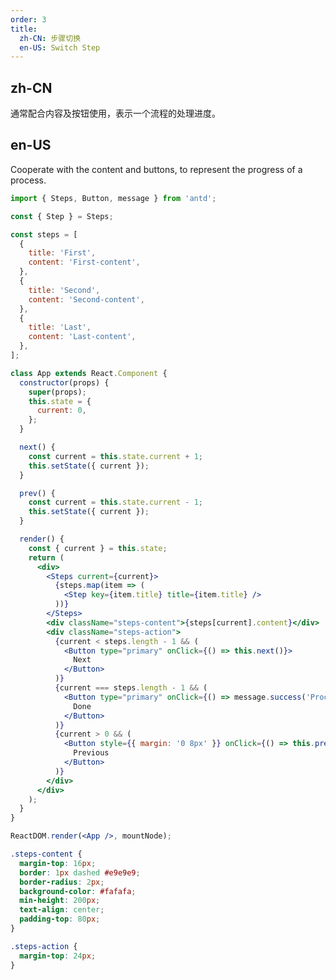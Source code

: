 ```yaml
---
order: 3
title:
  zh-CN: 步骤切换
  en-US: Switch Step
---
```


## zh-CN

通常配合内容及按钮使用，表示一个流程的处理进度。

## en-US

Cooperate with the content and buttons, to represent the progress of a process.

```jsx
import { Steps, Button, message } from 'antd';

const { Step } = Steps;

const steps = [
  {
    title: 'First',
    content: 'First-content',
  },
  {
    title: 'Second',
    content: 'Second-content',
  },
  {
    title: 'Last',
    content: 'Last-content',
  },
];

class App extends React.Component {
  constructor(props) {
    super(props);
    this.state = {
      current: 0,
    };
  }

  next() {
    const current = this.state.current + 1;
    this.setState({ current });
  }

  prev() {
    const current = this.state.current - 1;
    this.setState({ current });
  }

  render() {
    const { current } = this.state;
    return (
      <div>
        <Steps current={current}>
          {steps.map(item => (
            <Step key={item.title} title={item.title} />
          ))}
        </Steps>
        <div className="steps-content">{steps[current].content}</div>
        <div className="steps-action">
          {current < steps.length - 1 && (
            <Button type="primary" onClick={() => this.next()}>
              Next
            </Button>
          )}
          {current === steps.length - 1 && (
            <Button type="primary" onClick={() => message.success('Processing complete!')}>
              Done
            </Button>
          )}
          {current > 0 && (
            <Button style={{ margin: '0 8px' }} onClick={() => this.prev()}>
              Previous
            </Button>
          )}
        </div>
      </div>
    );
  }
}

ReactDOM.render(<App />, mountNode);
```

```css
.steps-content {
  margin-top: 16px;
  border: 1px dashed #e9e9e9;
  border-radius: 2px;
  background-color: #fafafa;
  min-height: 200px;
  text-align: center;
  padding-top: 80px;
}

.steps-action {
  margin-top: 24px;
}
```

<style>
[data-theme="dark"] .steps-content {
  margin-top: 16px;
  border: 1px dashed #303030;
  background-color: rgba(255,255,255,0.04);
  color: rgba(255,255,255,0.65);
  padding-top: 80px;
}
</style>
